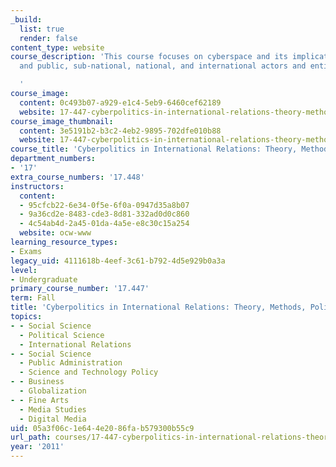 ```yaml
---
_build:
  list: true
  render: false
content_type: website
course_description: 'This course focuses on cyberspace and its implications for private
  and public, sub-national, national, and international actors and entities.

  '
course_image:
  content: 0c493b07-a929-e1c4-5eb9-6460cef62189
  website: 17-447-cyberpolitics-in-international-relations-theory-methods-policy-fall-2011
course_image_thumbnail:
  content: 3e5191b2-b3c2-4eb2-9895-702dfe010b88
  website: 17-447-cyberpolitics-in-international-relations-theory-methods-policy-fall-2011
course_title: 'Cyberpolitics in International Relations: Theory, Methods, Policy'
department_numbers:
- '17'
extra_course_numbers: '17.448'
instructors:
  content:
  - 95cfcb22-6e34-0f5e-6f0a-0947d35a8b07
  - 9a36cd2e-8483-cde3-8d81-332ad0d0c860
  - 4c54ab4d-2a45-01da-4a5e-e8c30c15a254
  website: ocw-www
learning_resource_types:
- Exams
legacy_uid: 4111618b-4eef-3c61-b792-4d5e929b0a3a
level:
- Undergraduate
primary_course_number: '17.447'
term: Fall
title: 'Cyberpolitics in International Relations: Theory, Methods, Policy'
topics:
- - Social Science
  - Political Science
  - International Relations
- - Social Science
  - Public Administration
  - Science and Technology Policy
- - Business
  - Globalization
- - Fine Arts
  - Media Studies
  - Digital Media
uid: 05a3f06c-1e64-4e20-86fa-b579300b55c9
url_path: courses/17-447-cyberpolitics-in-international-relations-theory-methods-policy-fall-2011
year: '2011'
---
```

